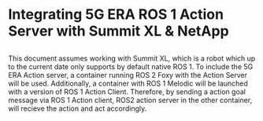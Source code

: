 # Integrating 5G ERA ROS 1 Action Server with Summit XL & NetApp


## 
This document assumes working with Summit XL, which is a robot which up to the current date
only supports by default native ROS 1. To include the 5G ERA Action server, a container running
ROS 2 Foxy with the Action Server will be used. Additionally, a container with ROS 1 Melodic
will be launched  with a version of ROS 1 Action Client. 
Therefore, by sending a action goal message via ROS 1 Action client, ROS2 action server in the
other container, will recieve the action and act accordingly. 